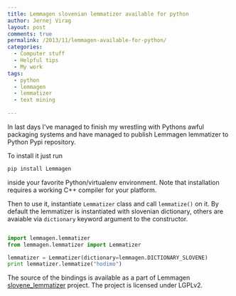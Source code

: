```yaml
---
title: Lemmagen slovenian lemmatizer available for python
author: Jernej Virag
layout: post
comments: true
permalink: /2013/11/lemmagen-available-for-python/
categories:
  - Computer stuff
  - Helpful tips
  - My work
tags:
  - python
  - lemmagen
  - lemmatizer
  - text mining
  
---
```

In last days I've managed to finish my wrestling with Pythons awful packaging systems and have managed to publish Lemmagen lemmatizer to Python Pypi repository.

To install it just run

```python
pip install Lemmagen
```

inside your favorite Python/virtualenv environment. Note that installation requires a working C++ compiler for your platform.

Then to use it, instantiate `Lemmatizer` class and call `lemmatize()` on it. By default the lemmatizer is instantiated with slovenian dictionary, others are avaiable via `dictionary` keyword argument to the constructor.

```python Lemmatizer example

import lemmagen.lemmatizer
from lemmagen.lemmatizer import Lemmatizer

lemmatizer = Lemmatizer(dictionary=lemmagen.DICTIONARY_SLOVENE)
print lemmatizer.lemmatize("hodimo")

```

The source of the bindings is available as a part of Lemmagen [slovene_lemmatizer][1] project. The project is licensed under LGPLv2.


 [1]: https://bitbucket.org/mavrik/slovene_lemmatizer